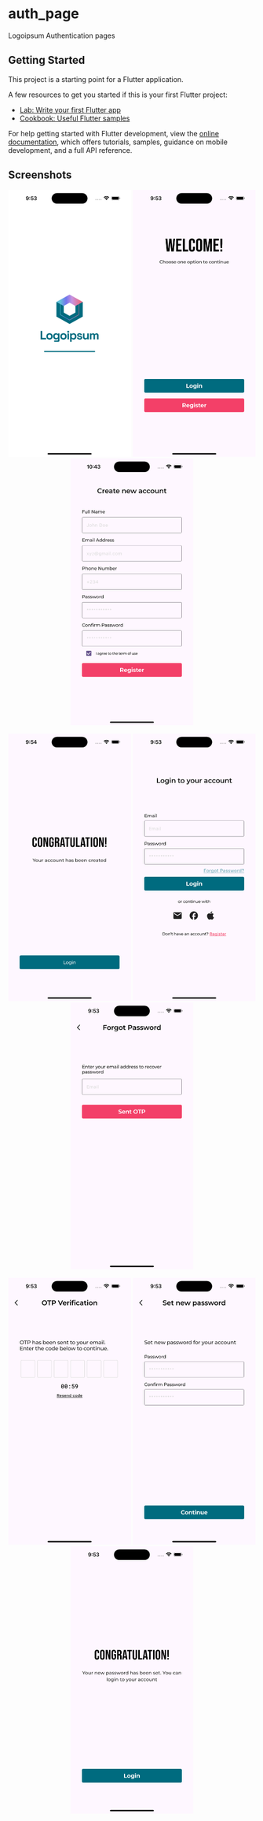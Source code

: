 # auth_page

Logoipsum Authentication pages

## Getting Started

This project is a starting point for a Flutter application.

A few resources to get you started if this is your first Flutter project:

- [Lab: Write your first Flutter app](https://docs.flutter.dev/get-started/codelab)
- [Cookbook: Useful Flutter samples](https://docs.flutter.dev/cookbook)

For help getting started with Flutter development, view the
[online documentation](https://docs.flutter.dev/), which offers tutorials,
samples, guidance on mobile development, and a full API reference.


## Screenshots

<p align="center">
  <img src="./assets/Screenshots/SplashScreen.png" alt="SplashScreen" width="250"/>
  <img src="./assets/Screenshots/WelcomePage.png" alt="WelcomePage" width="250"/>
  <img src="./assets/Screenshots/RegisterPage.png" alt="RegisterPage" width="250"/>
</p>

<p align="center">
  <img src="./assets/Screenshots/RegisterSuccess.png" alt="RegisterSuccess" width="250"/>
  <img src="./assets/Screenshots/LoginPage.png" alt="LoginPage" width="250"/>
  <img src="./assets/Screenshots/ForgotPassword.png" alt="ForgotPassword" width="250"/>
</p>

<p align="center">
  <img src="./assets/Screenshots/OtpVerification.png" alt="OtpVerification" width="250"/>
  <img src="./assets/Screenshots/PasswordReset.png" alt="PasswordReset" width="250"/>
  <img src="./assets/Screenshots/PasswordSuccess.png" alt="PasswordSuccess" width="250"/>
</p>

